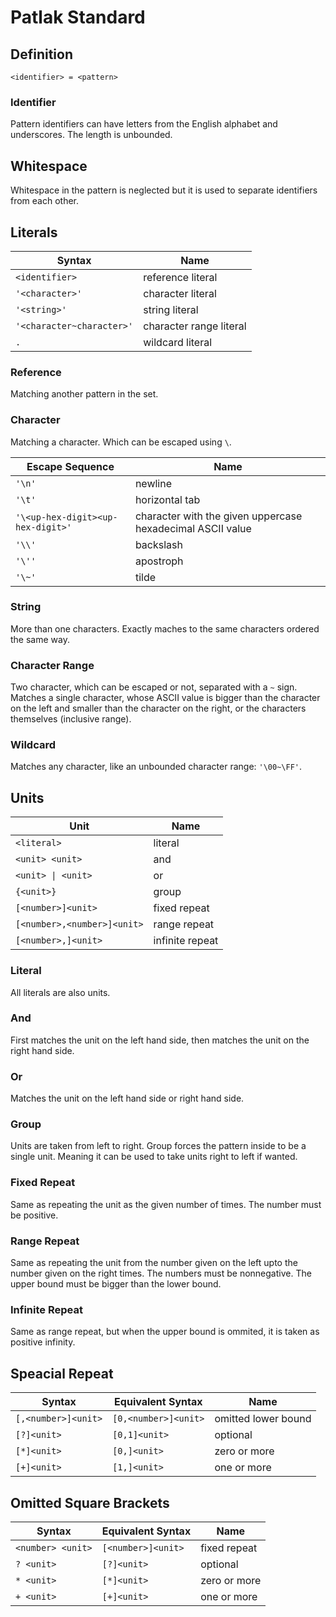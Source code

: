 <!-- SPDX-FileCopyrightText: 2022 Cem Geçgel <gecgelcem@outlook.com> -->
<!-- SPDX-License-Identifier: GPL-3.0-or-later -->

# Patlak Standard

## Definition

`<identifier> = <pattern>`

### Identifier

Pattern identifiers can have letters from the English alphabet and underscores.
The length is unbounded.

## Whitespace

Whitespace in the pattern is neglected but it is used to separate identifiers
from each other.

## Literals

| Syntax                    | Name                    |
| ------------------------- | ----------------------- |
| `<identifier>`            | reference literal       |
| `'<character>'`           | character literal       |
| `'<string>'`              | string literal          |
| `'<character~character>'` | character range literal |
| `.`                       | wildcard literal        |

### Reference

Matching another pattern in the set.

### Character

Matching a character. Which can be escaped using `\`.

| Escape Sequence                   | Name                                                       |
| --------------------------------- | ---------------------------------------------------------- |
| `'\n'`                            | newline                                                    |
| `'\t'`                            | horizontal tab                                             |
| `'\<up-hex-digit><up-hex-digit>'` | character with the given uppercase hexadecimal ASCII value |
| `'\\'`                            | backslash                                                  |
| `'\''`                            | apostroph                                                  |
| `'\~'`                            | tilde                                                      |

### String

More than one characters. Exactly maches to the same characters ordered the same
way.

### Character Range

Two character, which can be escaped or not, separated with a `~` sign. Matches a
single character, whose ASCII value is bigger than the character on the left and
smaller than the character on the right, or the characters themselves (inclusive
range).

### Wildcard

Matches any character, like an unbounded character range: `'\00~\FF'`.

## Units

| Unit                        | Name            |
| --------------------------- | --------------- |
| `<literal>`                 | literal         |
| `<unit> <unit>`             | and             |
| `<unit> \| <unit>`          | or              |
| `{<unit>}`                  | group           |
| `[<number>]<unit>`          | fixed repeat    |
| `[<number>,<number>]<unit>` | range repeat    |
| `[<number>,]<unit>`         | infinite repeat |

### Literal

All literals are also units.

### And

First matches the unit on the left hand side, then matches the unit on the right
hand side.

### Or

Matches the unit on the left hand side or right hand side.

### Group

Units are taken from left to right. Group forces the pattern inside to be a
single unit. Meaning it can be used to take units right to left if wanted.

### Fixed Repeat

Same as repeating the unit as the given number of times. The number must be
positive.

### Range Repeat

Same as repeating the unit from the number given on the left upto the number
given on the right times. The numbers must be nonnegative. The upper bound must
be bigger than the lower bound.

### Infinite Repeat

Same as range repeat, but when the upper bound is ommited, it is taken as
positive infinity.

## Speacial Repeat

| Syntax              | Equivalent Syntax    | Name                |
| ------------------- | -------------------- | ------------------- |
| `[,<number>]<unit>` | `[0,<number>]<unit>` | omitted lower bound |
| `[?]<unit>`         | `[0,1]<unit>`        | optional            |
| `[*]<unit>`         | `[0,]<unit>`         | zero or more        |
| `[+]<unit>`         | `[1,]<unit>`         | one or more         |

## Omitted Square Brackets

| Syntax            | Equivalent Syntax  | Name         |
| ----------------- | ------------------ | ------------ |
| `<number> <unit>` | `[<number>]<unit>` | fixed repeat |
| `? <unit>`        | `[?]<unit>`        | optional     |
| `* <unit>`        | `[*]<unit>`        | zero or more |
| `+ <unit>`        | `[+]<unit>`        | one or more  |

